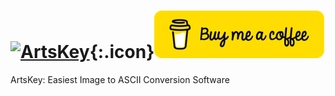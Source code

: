 # [![ArtsKey](./files/icon.ico)](https://www.github.com/BoyWhileCoding/ArtsKey/){:.icon}[![Buymeacoffee](./files/bmc-button-yellow.png)](https://www.buymeacoffee.com/BoyWhileCoding)
ArtsKey: Easiest Image to ASCII Conversion Software
